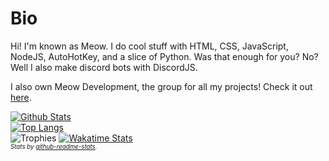 # Bio

Hi! I'm known as Meow. I do cool stuff with HTML, CSS, JavaScript, NodeJS, AutoHotKey, and a slice of Python. Was that enough for you? No? Well I also make discord bots with DiscordJS.

I also own Meow Development, the group for all my projects! Check it out [here](https://github.com/meowdevelopment).

[![Github Stats](https://github-readme-stats.vercel.app/api?username=itzTheMeow&show_icons=true&theme=slateorange&count_private=true&include_all_commits=true)](https://github-readme-stats.vercel.app/api?username=itzTheMeow&show_icons=true&theme=slateorange&count_private=true&include_all_commits=true)<br>
[![Top Langs](https://github-readme-stats.vercel.app/api/top-langs/?username=itzTheMeow&layout=compact&theme=slateorange)](https://github-readme-stats.vercel.app/api/top-langs/?username=itzTheMeow&layout=compact&theme=slateorange)<br>
![Trophies](https://github-profile-trophy.vercel.app/?username=itzthemeow&theme=discord&margin-w=10&margin-h=10&column=3)
[![Wakatime Stats](https://github-readme-stats.vercel.app/api/wakatime?username=itzTheMeow&theme=slateorange)](https://wakatime.com/@itzTheMeow)<br>
_<sup><sup>Stats by [github-readme-stats](https://github.com/anuraghazra/github-readme-stats).</sup></sup>_
